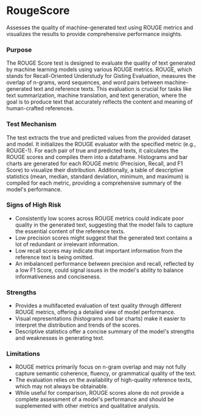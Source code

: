 # RougeScore

Assesses the quality of machine-generated text using ROUGE metrics and visualizes the results to provide
comprehensive performance insights.

### Purpose

The ROUGE Score test is designed to evaluate the quality of text generated by machine learning models using various
ROUGE metrics. ROUGE, which stands for Recall-Oriented Understudy for Gisting Evaluation, measures the overlap of
n-grams, word sequences, and word pairs between machine-generated text and reference texts. This evaluation is
crucial for tasks like text summarization, machine translation, and text generation, where the goal is to produce
text that accurately reflects the content and meaning of human-crafted references.

### Test Mechanism

The test extracts the true and predicted values from the provided dataset and model. It initializes the ROUGE
evaluator with the specified metric (e.g., ROUGE-1). For each pair of true and predicted texts, it calculates the
ROUGE scores and compiles them into a dataframe. Histograms and bar charts are generated for each ROUGE metric
(Precision, Recall, and F1 Score) to visualize their distribution. Additionally, a table of descriptive statistics
(mean, median, standard deviation, minimum, and maximum) is compiled for each metric, providing a comprehensive
summary of the model's performance.

### Signs of High Risk

- Consistently low scores across ROUGE metrics could indicate poor quality in the generated text, suggesting that
the model fails to capture the essential content of the reference texts.
- Low precision scores might suggest that the generated text contains a lot of redundant or irrelevant information.
- Low recall scores may indicate that important information from the reference text is being omitted.
- An imbalanced performance between precision and recall, reflected by a low F1 Score, could signal issues in the
model's ability to balance informativeness and conciseness.

### Strengths

- Provides a multifaceted evaluation of text quality through different ROUGE metrics, offering a detailed view of
model performance.
- Visual representations (histograms and bar charts) make it easier to interpret the distribution and trends of the
scores.
- Descriptive statistics offer a concise summary of the model's strengths and weaknesses in generating text.

### Limitations

- ROUGE metrics primarily focus on n-gram overlap and may not fully capture semantic coherence, fluency, or
grammatical quality of the text.
- The evaluation relies on the availability of high-quality reference texts, which may not always be obtainable.
- While useful for comparison, ROUGE scores alone do not provide a complete assessment of a model's performance and
should be supplemented with other metrics and qualitative analysis.